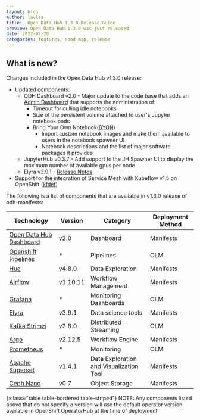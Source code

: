 ```yaml
---
layout: blog
author: lavlas
title:  Open Data Hub 1.3.0 Release Guide
preview: Open Data Hub 1.3.0 was just released
date: 2022-07-20
categories: features, road map, release
---
```


What is new?
------
Changes included in the Open Data Hub v1.3.0 release:
* Updated components:
  * ODH Dashboard v2.0 - Major update to the code base that adds an [Admin Dashboard](https://github.com/opendatahub-io/odh-dashboard/blob/v2.0/docs/admin_dashboard.md) that supports the administration of:
    * Timeout for culling idle notebooks
    * Size of the persistent volume attached to user's Jupyter notebook pods
    * Bring Your Own Notebook([BYON](https://github.com/opendatahub-io/odh-dashboard/blob/v2.0/docs/byon.md))
      * Import custom notebook images and make them available to users in the notebook spawner UI
      * Notebook descriptions and the list of major software packages it provides
  * JupyterHub v0.3.7 - Add support to the JH Spawner UI to display the maximum number of available gpus per node
  * Elyra v3.9.1 - [Release Notes](https://elyra.readthedocs.io/en/latest/getting_started/changelog.html#release-3-9-1-06-10-2022)
* Support for the integration of Service Mesh with Kubeflow v1.5 on OpenShift ([kfdef](https://raw.githubusercontent.com/opendatahub-io/manifests/v1.5-branch-openshift/openshift/kfdef/kfctl_openshift_v1.5.0_odh.yaml))

The following is a list of components that are available in v1.3.0 release of odh-manifests:

| Technology | Version | Category | Deployment Method |
|--|--|--|--|
| [Open Data Hub Dashboard](https://github.com/opendatahub-io/odh-dashboard) | v2.0 | Dashboard | Manifests |
| [Openshift Pipelines](https://cloud.redhat.com/blog/introducing-openshift-pipelines) | * | Pipelines  | OLM |
| [Hue](https://github.com/opendatahub-io/odh-manifests/tree/master/hue) | v4.8.0 | Data Exploration  | Manifests |
| [Airflow](https://github.com/opendatahub-io/odh-manifests/tree/master/airflow) | v1.10.11 | Workflow Management | Manifests |
| [Grafana](https://github.com/opendatahub-io/odh-manifests/tree/master/grafana) | * | Monitoring Dashboards | OLM |
| [Elyra](https://github.com/elyra-ai) | v3.9.1  | Data science tools | Manifests |
| [Kafka Strimzi](https://github.com/opendatahub-io/odh-manifests/tree/master/kafka) | v2.8.0 | Distributed Streaming | OLM |
| [Argo](https://github.com/opendatahub-io/odh-manifests/tree/master/odhargo) | v2.12.5 | Workflow Engine | Manifests |
| [Prometheus](https://github.com/opendatahub-io/odh-manifests/tree/master/prometheus) | * | Monitoring | OLM |
| [Apache Superset](https://github.com/opendatahub-io/odh-manifests/tree/master/superset) | v1.4.1  | Data Exploration and Visualization Tool | Manifests |
| [Ceph Nano](https://github.com/opendatahub-io/odh-manifests/tree/master/ceph) | v0.7 | Object Storage | Manifests |
{:class="table table-bordered table-striped"}
NOTE: Any components listed above that do not specify a version will use the default operator version available in OpenShift OperatorHub at the time of deployment
